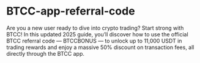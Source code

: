 # BTCC-app-referral-code
Are you a new user ready to dive into crypto trading? Start strong with BTCC! In this updated 2025 guide, you’ll discover how to use the official BTCC referral code — BTCCBONUS — to unlock up to 11,000 USDT in trading rewards and enjoy a massive 50% discount on transaction fees, all directly through the BTCC app.
